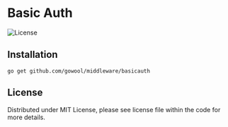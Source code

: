 # Basic Auth

![License](https://img.shields.io/dub/l/vibe-d.svg)

## Installation

```shell
go get github.com/gowool/middleware/basicauth
```

## License

Distributed under MIT License, please see license file within the code for more details.
